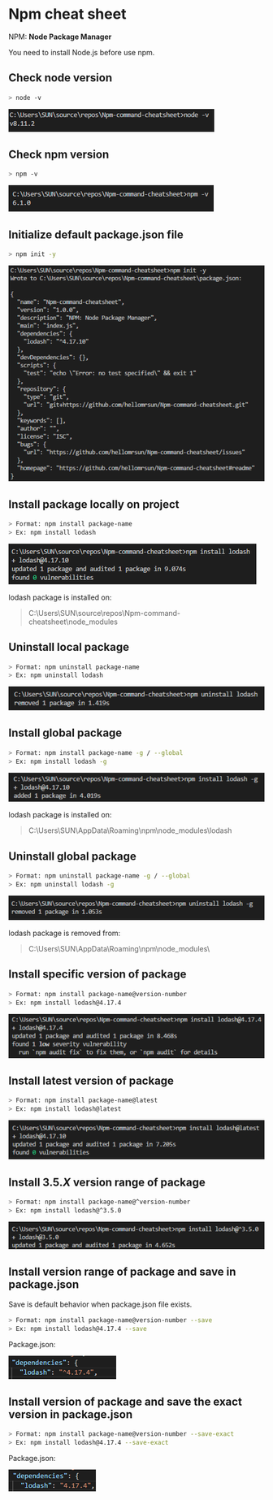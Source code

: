 # Npm cheat sheet

NPM: **Node Package Manager**

You need to install Node.js before use npm.

## Check node version

````bash
> node -v
````

![1](./Resources/node-v.PNG)

## Check npm version

````bash
> npm -v
````

![1](./Resources/npm-v.PNG)

## Initialize default package.json file

````bash
> npm init -y
````

![1](./Resources/npm-init.PNG)

## Install package locally on project

````bash
> Format: npm install package-name
> Ex: npm install lodash
````

![1](./Resources/npm-install-lodash.PNG)

lodash package is installed on:

> C:\Users\SUN\source\repos\Npm-command-cheatsheet\node_modules

## Uninstall local package

````bash
> Format: npm uninstall package-name
> Ex: npm uninstall lodash
````

![1](./Resources/npm-uninstall-lodash.PNG)

## Install global package

````bash
> Format: npm install package-name -g / --global
> Ex: npm install lodash -g
````

![1](./Resources/npm-install-lodash-global.PNG)

lodash package is installed on:

> C:\Users\SUN\AppData\Roaming\npm\node_modules\lodash

## Uninstall global package

````bash
> Format: npm uninstall package-name -g / --global
> Ex: npm uninstall lodash -g
````

![1](./Resources/npm-uninstall-lodash-global.PNG)

lodash package is removed from:

> C:\Users\SUN\AppData\Roaming\npm\node_modules\

## Install specific version of package

````bash
> Format: npm install package-name@version-number
> Ex: npm install lodash@4.17.4
````

![1](./Resources/npm-install-lodash-specific.PNG)

## Install latest version of package

````bash
> Format: npm install package-name@latest
> Ex: npm install lodash@latest
````

![1](./Resources/npm-install-lodash-latest.PNG)

## Install 3.5.*X* version range of package

````bash
> Format: npm install package-name@^version-number
> Ex: npm install lodash@^3.5.0
````

![1](./Resources/npm-install-lodash-latest-version-titled.PNG)

## Install version range of package and save in package.json

Save is default behavior when package.json file exists.

````bash
> Format: npm install package-name@version-number --save
> Ex: npm install lodash@4.17.4 --save
````

Package.json:

![1](./Resources/npm-install-lodash-specific-dependencies.PNG)

## Install version  of package and save the exact version in package.json

````bash
> Format: npm install package-name@version-number --save-exact
> Ex: npm install lodash@4.17.4 --save-exact
````

Package.json:

![1](./Resources/npm-install-lodash-specific-dependencies-save-exact.PNG)

